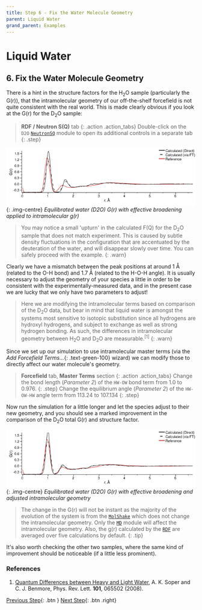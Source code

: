 ```yaml
---
title: Step 6 - Fix the Water Molecule Geometry
parent: Liquid Water
grand_parent: Examples
---
```

# Liquid Water

## 6. Fix the Water Molecule Geometry

There is a hint in the structure factors for the H<sub>2</sub>O sample (particularly the G(r)), that the intramolecular geometry of our off-the-shelf forcefield is not quite consistent with the real world.  This is made clearly obvious if you look at the G(r) for the D<sub>2</sub>O sample:

> **RDF / Neutron S(Q)** tab
{: .action .action_tabs}
> Double-click on the `D2O` [`NeutronSQ`](/userguide/modules/neutronsq) module to open its additional controls in a separate tab
{: .step}

![](equilibrated-d2o-broadened-gr.png){: .img-centre}
*Equilibrated water (D2O) G(r) with effective broadening applied to intramolecular g(r)*

> You may notice a small 'upturn' in the calculated F(Q) for the D<sub>2</sub>O sample that does not match experiment. This is caused by subtle density fluctuations in the configuration that are accentuated by the deuteration of the water, and will disappear slowly over time. You can safely proceed with the example.
{: .warn}

Clearly we have a mismatch between the peak positions at around 1 &#8491; (related to the O-H bond) and 1.7 &#8491; (related to the H-O-H angle). It is usually necessary to adjust the geometry of your species a little in order to be consistent with the experimentally-measured data, and in the present case we are lucky that we only have two parameters to adjust!

> Here we are modifying the intramolecular terms based on comparison of the D<sub>2</sub>O data, but bear in mind that liquid water is amongst the systems most sensitive to isotopic substitution since all hydrogens are hydroxyl hydrogens, and subject to exchange as well as strong hydrogen bonding. As such, the differences in intramolecular geometry between H<sub>2</sub>O and D<sub>2</sub>O are measurable.<sup>[1]</sup>
{: .warn}

Since we set up our simulation to use intramolecular master terms (via the _Add Forcefield Terms..._{: .text-green-100} wizard) we can modify those to directly affect our water molecule's geometry.

> **Forcefield** tab, **Master Terms** section
{: .action .action_tabs}
> Change the bond length (_Parameter 2_) of the `HW-OW` bond term from 1.0 to 0.976.
{: .step}
> Change the equilibrium angle (_Parameter 2_) of the `HW-OW-HW` angle term from 113.24 to 107.134
{: .step}

Now run the simulation for a little longer and let the species adjust to their new geometry, and you should see a marked improvement in the comparison of the D<sub>2</sub>O total G(r) and structure factor.

![](equilibrated-d2o-broadened-adjusted-gr.png){: .img-centre}
*Equilibrated water (D2O) G(r) with effective broadening and adjusted intramolecular geometry*

> The change in the G(r) will not be instant as the majority of the evolution of the system is from the [`MolShake`](/userguide/modules/molshake) which does not change the intramolecular geometry. Only the [`MD`](/userguide/modules/md) module will affect the intramolecular geometry. Also, the g(r) calculated by the [`RDF`](/userguide/modules/rdf) are averaged over five calculations by default.
{: .tip}

It's also worth checking the other two samples, where the same kind of improvement should be noticeable (if a little less prominent).

### References
1. [Quantum Differences between Heavy and Light Water](https://journals.aps.org/prl/abstract/10.1103/PhysRevLett.101.065502), A. K. Soper and C. J. Benmore, Phys. Rev. Lett. **101**, 065502 (2008).

[Previous Step](step5.md){: .btn }   [Next Step](step7.md){: .btn .right}
